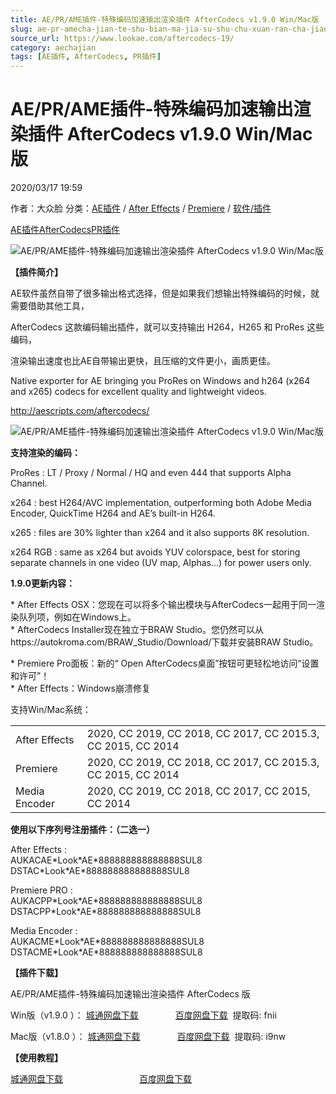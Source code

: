 ```yaml
---
title: AE/PR/AME插件-特殊编码加速输出渲染插件 AfterCodecs v1.9.0 Win/Mac版
slug: ae-pr-amecha-jian-te-shu-bian-ma-jia-su-shu-chu-xuan-ran-cha-jian-aftercodecs-v1-9-0-win-macban
source_url: https://www.lookae.com/aftercodecs-19/
category: aechajian
tags: [AE插件, AfterCodecs, PR插件]
---
```

# AE/PR/AME插件-特殊编码加速输出渲染插件 AfterCodecs v1.9.0 Win/Mac版

2020/03/17 19:59

作者：大众脸
分类：[AE插件](https://www.lookae.com/after-effects/aechajian/) / [After Effects](https://www.lookae.com/after-effects/) / [Premiere](https://www.lookae.com/qitarjcj/premierezy/) / [软件/插件](https://www.lookae.com/qitarjcj/)

[AE插件](https://www.lookae.com/tag/ae%e6%8f%92%e4%bb%b6/)[AfterCodecs](https://www.lookae.com/tag/aftercodecs/)[PR插件](https://www.lookae.com/tag/pr%e6%8f%92%e4%bb%b6/)

![AE/PR/AME插件-特殊编码加速输出渲染插件 AfterCodecs v1.9.0 Win/Mac版](https://www.lookae.com/wp-content/uploads/2017/05/AfterCodecs-.jpg "AE/PR/AME插件-特殊编码加速输出渲染插件 AfterCodecs v1.9.0 Win/Mac版-LookAE.com")

**【插件简介】**

AE软件虽然自带了很多输出格式选择，但是如果我们想输出特殊编码的时候，就需要借助其他工具，

AfterCodecs 这款编码输出插件，就可以支持输出 H264，H265 和 ProRes 这些编码，

渲染输出速度也比AE自带输出更快，且压缩的文件更小，画质更佳。

Native exporter for AE bringing you ProRes on Windows and h264 (x264 and x265) codecs for excellent quality and lightweight videos.

http://aescripts.com/aftercodecs/

![AE/PR/AME插件-特殊编码加速输出渲染插件 AfterCodecs v1.9.0 Win/Mac版](https://img.alicdn.com/imgextra/i3/705956171/O1CN01v4IRSZ1vSMh8UslDY_!!705956171.gif "AE/PR/AME插件-特殊编码加速输出渲染插件 AfterCodecs v1.9.0 Win/Mac版-LookAE.com")

**支持渲染的编码：**

ProRes : LT / Proxy / Normal / HQ and even 444 that supports Alpha Channel.

x264 : best H264/AVC implementation, outperforming both Adobe Media Encoder, QuickTime H264 and AE’s built-in H264.

x265 : files are 30% lighter than x264 and it also supports 8K resolution.

x264 RGB : same as x264 but avoids YUV colorspace, best for storing separate channels in one video (UV map, Alphas…) for power users only.

**1.9.0更新内容：**

\* After Effects OSX：您现在可以将多个输出模块与AfterCodecs一起用于同一渲染队列项，例如在Windows上。  
\* AfterCodecs Installer现在独立于BRAW Studio。您仍然可以从https://autokroma.com/BRAW\_Studio/Download/下载并安装BRAW Studio。

\* Premiere Pro面板：新的“ Open AfterCodecs桌面”按钮可更轻松地访问“设置和许可”！  
\* After Effects：Windows崩溃修复

支持Win/Mac系统：

|  |  |
| --- | --- |
| After Effects | 2020, CC 2019, CC 2018, CC 2017, CC 2015.3, CC 2015, CC 2014 |
| Premiere | 2020, CC 2019, CC 2018, CC 2017, CC 2015.3, CC 2015, CC 2014 |
| Media Encoder | 2020, CC 2019, CC 2018, CC 2017, CC 2015, CC 2014 |

**使用以下序列号注册插件：（二选一）**

After Effects :  
AUKACAE\*Look\*AE\*888888888888888SUL8  
DSTAC\*Look\*AE\*888888888888888SUL8

Premiere PRO :  
AUKACPP\*Look\*AE\*888888888888888SUL8  
DSTACPP\*Look\*AE\*888888888888888SUL8

Media Encoder :  
AUKACME\*Look\*AE\*888888888888888SUL8  
DSTACME\*Look\*AE\*888888888888888SUL8

**【插件下载】**

AE/PR/AME插件-特殊编码加速输出渲染插件 AfterCodecs 版

Win版（v1.9.0 ）： [城通网盘下载](https://72k.us/file/680462-430016886)               [百度网盘下载](https://pan.baidu.com/s/1vDoAM7hYsYH1D7d5dDOc4Q)  提取码: fnii

Mac版（v1.8.0 ）： [城通网盘下载](https://tc5.us/file/680462-421709176)               [百度网盘下载](https://pan.baidu.com/s/1Pi599Cy5UNAEx1e3OJKkjA)  提取码: i9nw

**【使用教程】**

[城通网盘下载](https://tc5.us/file/680462-406407782)                               [百度网盘下载](https://pan.baidu.com/s/1kqhVRXRTbgKT07R3Njx2mA)
